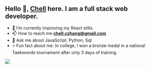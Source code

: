 <h2 align="left">Hello 👋, <a href="https://chellzhang.github.io/" target="blank">Chell</a> here. I am a full stack web developer.</h2>

<!--
**chellzhang/chellzhang** is a ✨ _special_ ✨ repository because its `README.md` (this file) appears on your GitHub profile.
-->


- 🌱 I’m currently improving my React stills.
- 📫 How to reach me **chell.czhang@gmail.com**
- 💬 Ask me about JavaScript, Python, Sql
- ⚡ Fun fact about me: In college, I won a bronze medal in a national Taekwondo tournament after only 3 days of training.

<p align="left"> <img src="https://komarev.com/ghpvc/?username=chellzhang&color=green" /></p>
